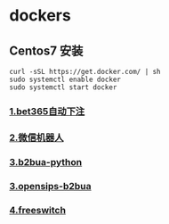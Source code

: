 # dockers
## Centos7 安装
```
curl -sSL https://get.docker.com/ | sh
sudo systemctl enable docker
sudo systemctl start docker
 ```

### [1.bet365自动下注](./bet365/README.md)

### [2.微信机器人](./weixin/README.md)

### [3.b2bua-python](./b2bua/README.md)

### [3.opensips-b2bua](./opensips/README.md)

### [4.freeswitch](./freeswitch/README.md)